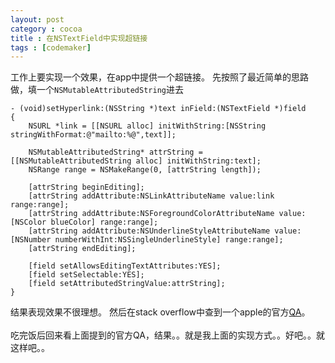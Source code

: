 ```yaml
---
layout: post
category : cocoa
title : 在NSTextField中实现超链接
tags : [codemaker]
---
```


工作上要实现一个效果，在app中提供一个超链接。
先按照了最近简单的思路做，填一个`NSMutableAttributedString`进去

	- (void)setHyperlink:(NSString *)text inField:(NSTextField *)field
	{
    	NSURL *link = [[NSURL alloc] initWithString:[NSString stringWithFormat:@"mailto:%@",text]];
    
    	NSMutableAttributedString* attrString = [[NSMutableAttributedString alloc] initWithString:text];
    	NSRange range = NSMakeRange(0, [attrString length]);
    
    	[attrString beginEditing];
    	[attrString addAttribute:NSLinkAttributeName value:link range:range];
    	[attrString addAttribute:NSForegroundColorAttributeName value:[NSColor blueColor] range:range];
    	[attrString addAttribute:NSUnderlineStyleAttributeName value:[NSNumber numberWithInt:NSSingleUnderlineStyle] range:range];
    	[attrString endEditing];
    
    	[field setAllowsEditingTextAttributes:YES];
    	[field setSelectable:YES];
    	[field setAttributedStringValue:attrString];
	}
结果表现效果不很理想。
然后在stack overflow中查到一个apple的官方[QA](https://developer.apple.com/library/mac/#qa/qa2006/qa1487.html)。
<br>
<br>
吃完饭后回来看上面提到的官方QA，结果。。就是我上面的实现方式。。好吧。。就这样吧。。